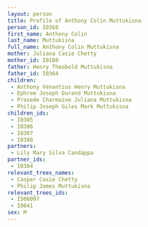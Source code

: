 ```yaml
---
layout: person
title: Profile of Anthony Colin Muttukisna
person_id: I0368
first_name: Anthony Colin
last_name: Muttukisna
full_name: Anthony Colin Muttukisna
mother: Juliana Casie Chetty
mother_id: I0180
father: Henry Theobold Muttukisna
father_id: I0364
children:
 - Anthony Venantius Henry Muttukisna
 - Ephrem Joseph Durand Muttukisna
 - Praxede Charmaine Juliana Muttukisna
 - Philip Joseph Giles Mark Muttukisna
children_ids:
 - I0385
 - I0386
 - I0387
 - I0388
partners:
 - Lily Mary Silva Candappa
partner_ids:
 - I0384
relevant_trees_names:
 - Casper Casie Chetty
 - Philip James Muttukisna
relevant_trees_ids:
 - I500097
 - I0841
sex: M
---
```


